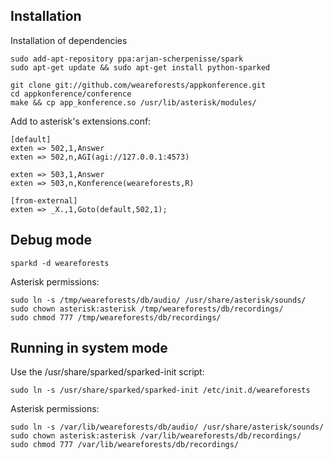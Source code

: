 Installation
------------

Installation of dependencies

    sudo add-apt-repository ppa:arjan-scherpenisse/spark
    sudo apt-get update && sudo apt-get install python-sparked

    git clone git://github.com/weareforests/appkonference.git
    cd appkonference/conference
    make && cp app_konference.so /usr/lib/asterisk/modules/

Add to asterisk's extensions.conf:

    [default]
    exten => 502,1,Answer
    exten => 502,n,AGI(agi://127.0.0.1:4573)

    exten => 503,1,Answer
    exten => 503,n,Konference(weareforests,R)

    [from-external]
    exten => _X.,1,Goto(default,502,1);


Debug mode
----------

    sparkd -d weareforests

Asterisk permissions:

    sudo ln -s /tmp/weareforests/db/audio/ /usr/share/asterisk/sounds/
    sudo chown asterisk:asterisk /tmp/weareforests/db/recordings/
    sudo chmod 777 /tmp/weareforests/db/recordings/


Running in system mode
----------------------

Use the /usr/share/sparked/sparked-init script:

    sudo ln -s /usr/share/sparked/sparked-init /etc/init.d/weareforests

Asterisk permissions:

    sudo ln -s /var/lib/weareforests/db/audio/ /usr/share/asterisk/sounds/
    sudo chown asterisk:asterisk /var/lib/weareforests/db/recordings/
    sudo chmod 777 /var/lib/weareforests/db/recordings/
